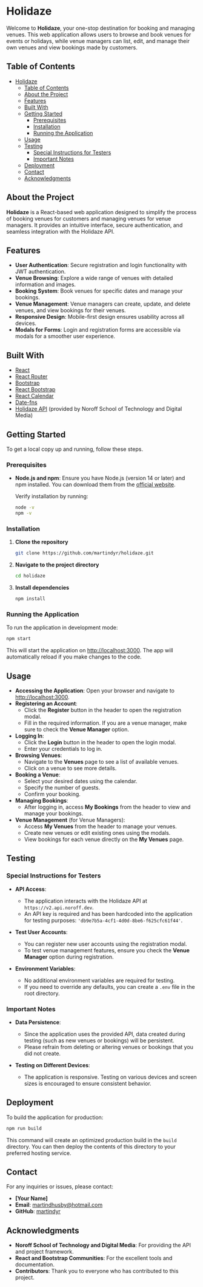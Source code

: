 
# Holidaze

Welcome to **Holidaze**, your one-stop destination for booking and managing venues. This web application allows users to browse and book venues for events or holidays, while venue managers can list, edit, and manage their own venues and view bookings made by customers.

## Table of Contents

- [Holidaze](#holidaze)
  - [Table of Contents](#table-of-contents)
  - [About the Project](#about-the-project)
  - [Features](#features)
  - [Built With](#built-with)
  - [Getting Started](#getting-started)
    - [Prerequisites](#prerequisites)
    - [Installation](#installation)
    - [Running the Application](#running-the-application)
  - [Usage](#usage)
  - [Testing](#testing)
    - [Special Instructions for Testers](#special-instructions-for-testers)
    - [Important Notes](#important-notes)
  - [Deployment](#deployment)
  - [Contact](#contact)
  - [Acknowledgments](#acknowledgments)

## About the Project

**Holidaze** is a React-based web application designed to simplify the process of booking venues for customers and managing venues for venue managers. It provides an intuitive interface, secure authentication, and seamless integration with the Holidaze API.

## Features

- **User Authentication**: Secure registration and login functionality with JWT authentication.
- **Venue Browsing**: Explore a wide range of venues with detailed information and images.
- **Booking System**: Book venues for specific dates and manage your bookings.
- **Venue Management**: Venue managers can create, update, and delete venues, and view bookings for their venues.
- **Responsive Design**: Mobile-first design ensures usability across all devices.
- **Modals for Forms**: Login and registration forms are accessible via modals for a smoother user experience.

## Built With

- [React](https://reactjs.org/)
- [React Router](https://reactrouter.com/)
- [Bootstrap](https://getbootstrap.com/)
- [React Bootstrap](https://react-bootstrap.github.io/)
- [React Calendar](https://www.npmjs.com/package/react-calendar)
- [Date-fns](https://date-fns.org/)
- [Holidaze API](https://docs.noroff.dev/holidaze) (provided by Noroff School of Technology and Digital Media)

## Getting Started

To get a local copy up and running, follow these steps.

### Prerequisites

- **Node.js and npm**: Ensure you have Node.js (version 14 or later) and npm installed. You can download them from the [official website](https://nodejs.org/).

  Verify installation by running:

  ```bash
  node -v
  npm -v
  ```

### Installation

1. **Clone the repository**

   ```bash
   git clone https://github.com/martindyr/holidaze.git
   ```

2. **Navigate to the project directory**

   ```bash
   cd holidaze
   ```

3. **Install dependencies**

   ```bash
   npm install
   ```

### Running the Application

To run the application in development mode:

```bash
npm start
```

This will start the application on [http://localhost:3000](http://localhost:3000). The app will automatically reload if you make changes to the code.

## Usage

- **Accessing the Application**: Open your browser and navigate to [http://localhost:3000](http://localhost:3000).
- **Registering an Account**:
  - Click the **Register** button in the header to open the registration modal.
  - Fill in the required information. If you are a venue manager, make sure to check the **Venue Manager** option.
- **Logging In**:
  - Click the **Login** button in the header to open the login modal.
  - Enter your credentials to log in.
- **Browsing Venues**:
  - Navigate to the **Venues** page to see a list of available venues.
  - Click on a venue to see more details.
- **Booking a Venue**:
  - Select your desired dates using the calendar.
  - Specify the number of guests.
  - Confirm your booking.
- **Managing Bookings**:
  - After logging in, access **My Bookings** from the header to view and manage your bookings.
- **Venue Management** (for Venue Managers):
  - Access **My Venues** from the header to manage your venues.
  - Create new venues or edit existing ones using the modals.
  - View bookings for each venue directly on the **My Venues** page.

## Testing

### Special Instructions for Testers

- **API Access**:
  - The application interacts with the Holidaze API at `https://v2.api.noroff.dev`.
  - An API key is required and has been hardcoded into the application for testing purposes: `'db9e7b5a-4cf1-4d0d-8be6-f625cfc61f44'`.

- **Test User Accounts**:
  - You can register new user accounts using the registration modal.
  - To test venue management features, ensure you check the **Venue Manager** option during registration.

- **Environment Variables**:
  - No additional environment variables are required for testing.
  - If you need to override any defaults, you can create a `.env` file in the root directory.

### Important Notes

- **Data Persistence**:
  - Since the application uses the provided API, data created during testing (such as new venues or bookings) will be persistent.
  - Please refrain from deleting or altering venues or bookings that you did not create.

- **Testing on Different Devices**:
  - The application is responsive. Testing on various devices and screen sizes is encouraged to ensure consistent behavior.

## Deployment

To build the application for production:

```bash
npm run build
```

This command will create an optimized production build in the `build` directory. You can then deploy the contents of this directory to your preferred hosting service.

## Contact

For any inquiries or issues, please contact:

- **[Your Name]**
- **Email**: [martindhusby@hotmail.com](mailto:martindhusby@hotmail.com)
- **GitHub**: [martindyr](https://github.com/martindyr)

## Acknowledgments

- **Noroff School of Technology and Digital Media**: For providing the API and project framework.
- **React and Bootstrap Communities**: For the excellent tools and documentation.
- **Contributors**: Thank you to everyone who has contributed to this project.

